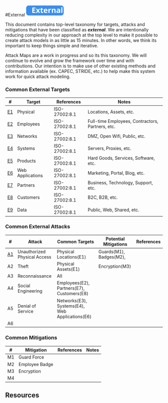 
#External
![External](./images/external.svg)

This document contains top-level taxonomy for targets, attacks and mitigations that have been classified as ***external***.  We are intentionally reducing complexity in our approach at the top level to make it possible to create attack models in as little as 15 minutes. In other words, we think its important to keep things simple and iterative.

Attack Maps are a work in progress and so its this taxonomy.  We will continue to evolve and grow the framework over time and with contributions.  Our intention is to make use of other existing methods and information available (ex. CAPEC, STRIDE, etc.) to help make this system work for quick attack modeling.

### Common External Targets

| # | Target| References |Notes|
|---|-------|------------|-----|
|[E1](E1-Physical/README.md)|Physical|ISO-27002:8.1|Locations, Assets, etc.|
|[E2](E2-Employees/README.md)|Employees|ISO-27002:8.1|Full-time Employees, Contractors, Partners, etc.|
|[E3](E3-Networks/README.md)|Networks|ISO-27002:8.1|DMZ, Open Wifi, Public, etc.|
|[E4](E4-Systems/README.md)|Systems|ISO-27002:8.1|Servers, Proxies, etc.|
|[E5](E5-Products/README.md)|Products|ISO-27002:8.1|Hard Goods, Services, Software, etc.|
|[E6](E6-Web-Applications/README.md)|Web Applications|ISO-27002:8.1|Marketing, Portal, Blog, etc.|
|[E7](E7-Partners/README.md)|Partners|ISO-27002:8.1|Business, Technology, Support, etc.|
|[E8](E8-Customers/README.md)|Customers|ISO-27002:8.1|B2C, B2B, etc.|
|[E9](E9-Data/README.md)|Data|ISO-27002:8.1|Public, Web, Shared, etc.|

### Common External Attacks 

| # |Attack|Common Targets|Potential Mitigations|References|
|---|------|--------------|---------------------|----------|
|[A1](../../../patterns/attack/A1-Unauthorized-Physical-Access.md)|Unauthorized Physical Access|Physical Locations(E1)|Guards(M1), Badges(M2), ||
|A2|Theft|Physical Assets(E1)|Encryption(M3)||
|A3|Reconnaissance|All|||
|A4|Social Engineering|Employees(E2), Partners(E7), Customers(E8)|||
|A5|Denial of Service|Networks(E3), Systems(E4), Web Applications(E6)|||
|A6|||||


### Common Mitigations 

|#|Mitigation|References|Notes|
|---|----------|----------|----|
|M1|Guard Force|||
|M2|Employee Badge|||
|M3|Encryption|||
|M4||||



## Resources



